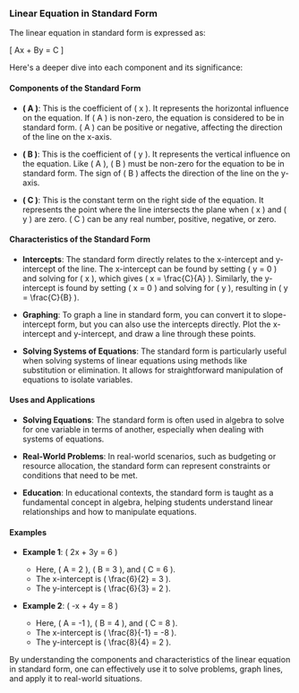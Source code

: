 ### Linear Equation in Standard Form

The linear equation in standard form is expressed as:

\[ Ax + By = C \]

Here's a deeper dive into each component and its significance:

#### Components of the Standard Form

- **\( A \)**: This is the coefficient of \( x \). It represents the horizontal influence on the equation. If \( A \) is non-zero, the equation is considered to be in standard form. \( A \) can be positive or negative, affecting the direction of the line on the x-axis.

- **\( B \)**: This is the coefficient of \( y \). It represents the vertical influence on the equation. Like \( A \), \( B \) must be non-zero for the equation to be in standard form. The sign of \( B \) affects the direction of the line on the y-axis.

- **\( C \)**: This is the constant term on the right side of the equation. It represents the point where the line intersects the plane when \( x \) and \( y \) are zero. \( C \) can be any real number, positive, negative, or zero.

#### Characteristics of the Standard Form

- **Intercepts**: The standard form directly relates to the x-intercept and y-intercept of the line. The x-intercept can be found by setting \( y = 0 \) and solving for \( x \), which gives \( x = \frac{C}{A} \). Similarly, the y-intercept is found by setting \( x = 0 \) and solving for \( y \), resulting in \( y = \frac{C}{B} \).

- **Graphing**: To graph a line in standard form, you can convert it to slope-intercept form, but you can also use the intercepts directly. Plot the x-intercept and y-intercept, and draw a line through these points.

- **Solving Systems of Equations**: The standard form is particularly useful when solving systems of linear equations using methods like substitution or elimination. It allows for straightforward manipulation of equations to isolate variables.

#### Uses and Applications

- **Solving Equations**: The standard form is often used in algebra to solve for one variable in terms of another, especially when dealing with systems of equations.

- **Real-World Problems**: In real-world scenarios, such as budgeting or resource allocation, the standard form can represent constraints or conditions that need to be met.

- **Education**: In educational contexts, the standard form is taught as a fundamental concept in algebra, helping students understand linear relationships and how to manipulate equations.

#### Examples

- **Example 1**: \( 2x + 3y = 6 \)
  - Here, \( A = 2 \), \( B = 3 \), and \( C = 6 \).
  - The x-intercept is \( \frac{6}{2} = 3 \).
  - The y-intercept is \( \frac{6}{3} = 2 \).

- **Example 2**: \( -x + 4y = 8 \)
  - Here, \( A = -1 \), \( B = 4 \), and \( C = 8 \).
  - The x-intercept is \( \frac{8}{-1} = -8 \).
  - The y-intercept is \( \frac{8}{4} = 2 \).

By understanding the components and characteristics of the linear equation in standard form, one can effectively use it to solve problems, graph lines, and apply it to real-world situations.

